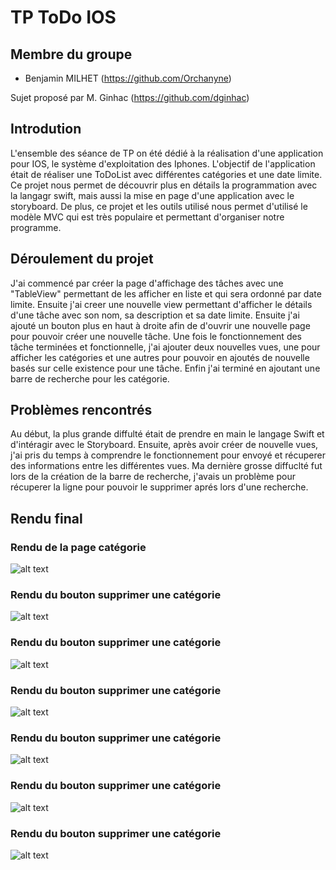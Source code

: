 # TP ToDo IOS

## Membre du groupe

  - Benjamin MILHET (https://github.com/Orchanyne)


Sujet proposé par M. Ginhac (https://github.com/dginhac)

## Introdution
L'ensemble des séance de TP on été dédié à la réalisation d'une application pour IOS, le système d'exploitation des Iphones. L'objectif de l'application était de réaliser une ToDoList avec différentes catégories et une date limite. Ce projet nous permet de découvrir plus en détails la programmation avec la langagr swift, mais aussi la mise en page d'une application avec le storyboard. De plus, ce projet et les outils utilisé nous permet d'utilisé le modèle MVC qui est très populaire et permettant d'organiser notre programme. 

## Déroulement du projet
J'ai commencé par créer la page d'affichage des tâches avec une "TableView" permettant de les afficher en liste et qui sera ordonné par date limite. Ensuite j'ai creer une nouvelle view permettant d'afficher le détails d'une tâche avec son nom, sa description et sa date limite. Ensuite j'ai ajouté un bouton plus en haut à droite afin de d'ouvrir une nouvelle page pour pouvoir créer une nouvelle tâche. Une fois le fonctionnement des tâche terminées et fonctionnelle, j'ai ajouter deux nouvelles vues, une pour afficher les catégories et une autres pour pouvoir en ajoutés de nouvelle basés sur celle existence pour une tâche. Enfin j'ai terminé en ajoutant une barre de recherche pour les catégorie.


## Problèmes rencontrés
Au début, la plus grande diffulté était de prendre en main le langage Swift et d'intéragir avec le Storyboard. Ensuite, après avoir créer de nouvelle vues, j'ai pris du temps à comprendre le fonctionnement pour envoyé et récuperer des informations entre les différentes vues. Ma dernière grosse diffuclté fut lors de la création de la barre de recherche, j'avais un problème pour récuperer la ligne pour pouvoir le supprimer aprés lors d'une recherche.

## Rendu final
### Rendu de la page catégorie
![alt text](https://github.com/benjamin-milhet/ToDo_IOS/blob/main/images/categorie.png?raw=true)

### Rendu du bouton supprimer une catégorie
![alt text](https://github.com/benjamin-milhet/ToDo_IOS/blob/main/images/deleteCategorie.png?raw=true)

### Rendu du bouton supprimer une catégorie
![alt text](https://github.com/benjamin-milhet/ToDo_IOS/blob/main/images/deleteCategorie.png?raw=true)

### Rendu du bouton supprimer une catégorie
![alt text](https://github.com/benjamin-milhet/ToDo_IOS/blob/main/images/deleteCategorie.png?raw=true)

### Rendu du bouton supprimer une catégorie
![alt text](https://github.com/benjamin-milhet/ToDo_IOS/blob/main/images/deleteCategorie.png?raw=true)

### Rendu du bouton supprimer une catégorie
![alt text](https://github.com/benjamin-milhet/ToDo_IOS/blob/main/images/deleteCategorie.png?raw=true)

### Rendu du bouton supprimer une catégorie
![alt text](https://github.com/benjamin-milhet/ToDo_IOS/blob/main/images/deleteCategorie.png?raw=true)

